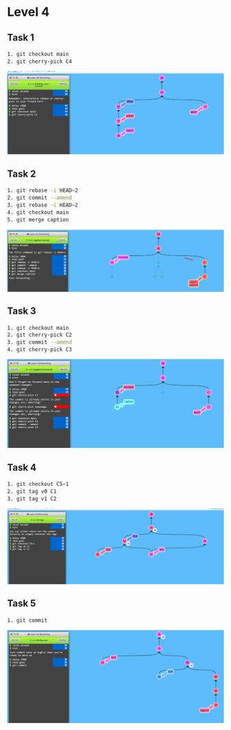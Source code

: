 # Level 4

## Task 1
```bash
1. git checkout main
2. git cherry-pick C4
```
![](/Level_4_Task1.png)
## Task 2
```bash
1. git rebase -i HEAD~2
2. git commit --amend
3. git rebase -i HEAD~2
4. git checkout main
5. git merge caption
```
![](/Level_4_Task2.png)
## Task 3
```bash
1. git checkout main
2. git cherry-pick C2
3. git commit --amend
4. git cherry-pick C3
```
![](/Level_4_Task3.png)
## Task 4
```bash
1. git checkout C5~1
2. git tag v0 C1
3. git tag v1 C2
```
![](/Level_4_Task4.png)
## Task 5
```bash
1. git commit
```

![](/Level_4_Task5.png)